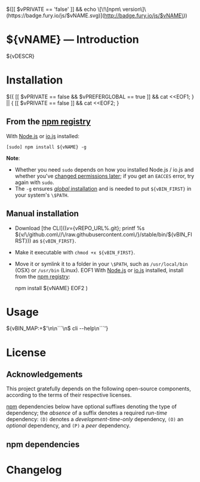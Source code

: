 $([[ $vPRIVATE == 'false' ]] && echo \[\!\[npm\ version\]\(https://badge.fury.io/js/$vNAME.svg\)\]\(http://badge.fury.io/js/$vNAME\))

# ${vNAME} &mdash; Introduction

${vDESCR}

# Installation

$({ [[ $vPRIVATE == false && $vPREFERGLOBAL == true ]] && 
cat <<EOF1; } || { [[ $vPRIVATE == false ]] && cat <<EOF2; }
## From the [npm registry](https://www.npmjs.com/package/${vNAME})

With [Node.js](http://nodejs.org/) or [io.js](https://iojs.org/) installed:

    [sudo] npm install ${vNAME} -g

**Note**:

* Whether you need `sudo` depends on how you installed Node.js / io.js and whether you've [changed permissions later](https://docs.npmjs.com/getting-started/fixing-npm-permissions); if you get an `EACCES` error, try again with `sudo`.
* The `-g` ensures [_global_ installation](https://docs.npmjs.com/getting-started/installing-npm-packages-globally) and is needed to put `${vBIN_FIRST}` in your system's `\$PATH`.

## Manual installation

* Download [the CLI]($(v=${vREPO_URL%.git}; printf %s ${v/\/github.com\//\/raw.githubusercontent.com\/}/stable/bin/${vBIN_FIRST})) as `${vBIN_FIRST}`.
* Make it executable with `chmod +x ${vBIN_FIRST}`.
* Move it or symlink it to a folder in your `\$PATH`, such as `/usr/local/bin` (OSX) or `/usr/bin` (Linux).
EOF1
With [Node.js](http://nodejs.org/) or [io.js](https://iojs.org/) installed, install from the [npm registry](https://www.npmjs.com/${vNAME}):

    npm install ${vNAME}
EOF2
)

# Usage

${vBIN_MAP:+<!-- DO NOT EDIT THE FENCED CODE BLOCK and RETAIN THIS COMMENT: The fenced code block below is updated by `make update-readme/release` with CLI usage information. -->$'\n\n```\n$ cli --help\n```'}

<!-- DO NOT EDIT THE NEXT CHAPTER and RETAIN THIS COMMENT: The next chapter is updated by `make update-readme/release` with the contents of 'LICENSE.md'. ALSO, LEAVE AT LEAST 1 BLANK LINE AFTER THIS COMMENT. -->

# License

## Acknowledgements

This project gratefully depends on the following open-source components, according to the terms of their respective licenses.

[npm](https://www.npmjs.com/) dependencies below have optional suffixes denoting the type of dependency; the *absence* of a suffix denotes a required *run-time* dependency: `(D)` denotes a *development-time-only* dependency, `(O)` an *optional* dependency, and `(P)` a *peer* dependency.

<!-- DO NOT EDIT THE NEXT CHAPTER and RETAIN THIS COMMENT: The next chapter is updated by `make update-readme/release` with the dependencies from 'package.json'. ALSO, LEAVE AT LEAST 1 BLANK LINE AFTER THIS COMMENT. -->

## npm dependencies

<!-- DO NOT EDIT THE NEXT CHAPTER and RETAIN THIS COMMENT: The next chapter is updated by `make update-readme/release` with the contents of 'CHANGELOG.md'. ALSO, LEAVE AT LEAST 1 BLANK LINE AFTER THIS COMMENT. -->

# Changelog
